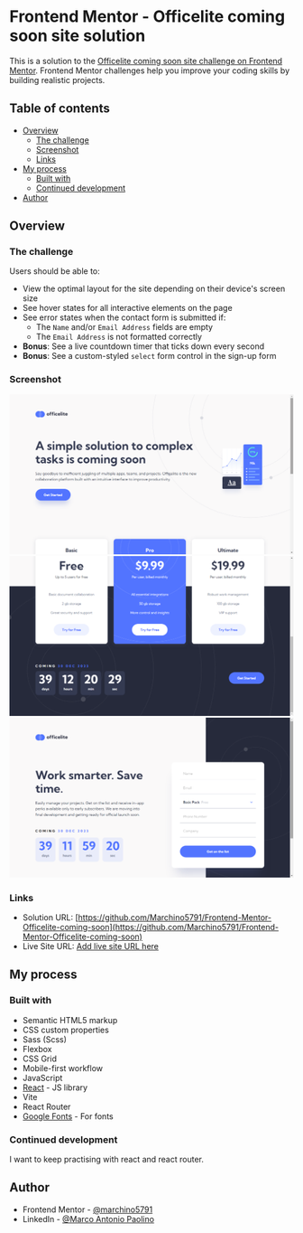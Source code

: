 # Frontend Mentor - Officelite coming soon site solution

This is a solution to the [Officelite coming soon site challenge on Frontend Mentor](https://www.frontendmentor.io/challenges/officelite-coming-soon-site-M4DIPNz8g). Frontend Mentor challenges help you improve your coding skills by building realistic projects.

## Table of contents

- [Overview](#overview)
  - [The challenge](#the-challenge)
  - [Screenshot](#screenshot)
  - [Links](#links)
- [My process](#my-process)
  - [Built with](#built-with)
  - [Continued development](#continued-development)
- [Author](#author)

## Overview

### The challenge

Users should be able to:

- View the optimal layout for the site depending on their device's screen size
- See hover states for all interactive elements on the page
- See error states when the contact form is submitted if:
  - The `Name` and/or `Email Address` fields are empty
  - The `Email Address` is not formatted correctly
- **Bonus**: See a live countdown timer that ticks down every second
- **Bonus**: See a custom-styled `select` form control in the sign-up form

### Screenshot

![Screenshot top](https://github.com/Marchino5791/Frontend-Mentor-Officelite-coming-soon/blob/main/Screenshot%20top.png)
![Screenshot bottom](https://github.com/Marchino5791/Frontend-Mentor-Officelite-coming-soon/blob/main/Screenshot%20bottom.png)
![Screenshot inner](https://github.com/Marchino5791/Frontend-Mentor-Officelite-coming-soon/blob/main/Screenshot%20inner.png)

### Links

- Solution URL: [https://github.com/Marchino5791/Frontend-Mentor-Officelite-coming-soon](https://github.com/Marchino5791/Frontend-Mentor-Officelite-coming-soon)
- Live Site URL: [Add live site URL here](https://your-live-site-url.com)

## My process

### Built with

- Semantic HTML5 markup
- CSS custom properties
- Sass (Scss)
- Flexbox
- CSS Grid
- Mobile-first workflow
- JavaScript
- [React](https://reactjs.org/) - JS library
- Vite
- React Router
- [Google Fonts](https://fonts.google.com/) - For fonts

### Continued development

I want to keep practising with react and react router.

## Author

- Frontend Mentor - [@marchino5791](https://www.frontendmentor.io/profile/marchino5791)
- LinkedIn - [@Marco Antonio Paolino](https://www.linkedin.com/in/marco-paolino/)
